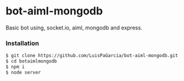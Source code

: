# bot-aiml-mongodb
Basic bot using, socket.io, aiml, mongodb and express.

### Installation

```sh
$ git clone https://github.com/LuisPaGarcia/bot-aiml-mongodb.git
$ cd botaimlmongodb
$ npm i 
$ node server
```
